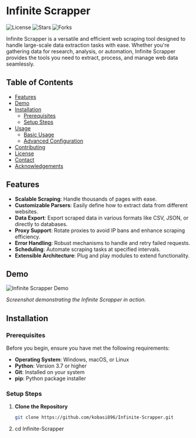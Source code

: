 # Infinite Scrapper

![License](https://img.shields.io/github/license/kobasi896/Infinite-Scrapper)
![Stars](https://img.shields.io/github/stars/kobasi896/Infinite-Scrapper?style=social)
![Forks](https://img.shields.io/github/forks/kobasi896/Infinite-Scrapper?style=social)

Infinite Scrapper is a versatile and efficient web scraping tool designed to handle large-scale data extraction tasks with ease. Whether you're gathering data for research, analysis, or automation, Infinite Scrapper provides the tools you need to extract, process, and manage web data seamlessly.

## Table of Contents

- [Features](#features)
- [Demo](#demo)
- [Installation](#installation)
  - [Prerequisites](#prerequisites)
  - [Setup Steps](#setup-steps)
- [Usage](#usage)
  - [Basic Usage](#basic-usage)
  - [Advanced Configuration](#advanced-configuration)
- [Contributing](#contributing)
- [License](#license)
- [Contact](#contact)
- [Acknowledgements](#acknowledgements)

## Features

- **Scalable Scraping**: Handle thousands of pages with ease.
- **Customizable Parsers**: Easily define how to extract data from different websites.
- **Data Export**: Export scraped data in various formats like CSV, JSON, or directly to databases.
- **Proxy Support**: Rotate proxies to avoid IP bans and enhance scraping efficiency.
- **Error Handling**: Robust mechanisms to handle and retry failed requests.
- **Scheduling**: Automate scraping tasks at specified intervals.
- **Extensible Architecture**: Plug and play modules to extend functionality.

## Demo

![Infinite Scrapper Demo](https://github.com/kobasi896/Infinite-Scrapper/blob/main/demo/demo.gif?raw=true)

*Screenshot demonstrating the Infinite Scrapper in action.*

## Installation

### Prerequisites

Before you begin, ensure you have met the following requirements:

- **Operating System**: Windows, macOS, or Linux
- **Python**: Version 3.7 or higher
- **Git**: Installed on your system
- **pip**: Python package installer

### Setup Steps

1. **Clone the Repository**

   ```bash
   git clone https://github.com/kobasi896/Infinite-Scrapper.git
    ```
2.  cd Infinite-Scrapper
